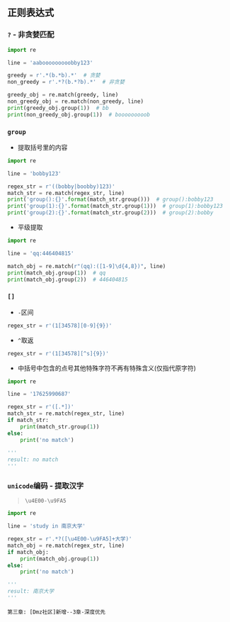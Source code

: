 ## 正则表达式

### `?` - 非贪婪匹配

```python
import re

line = 'aabooooooooobby123'

greedy = r'.*(b.*b).*'  # 贪婪
non_greedy = r'.*?(b.*?b).*'  # 非贪婪

greedy_obj = re.match(greedy, line)
non_greedy_obj = re.match(non_greedy, line)
print(greedy_obj.group(1))  # bb
print(non_greedy_obj.group(1))  # booooooooob
```

### `group`

- 提取括号里的内容

```python
import re

line = 'bobby123'

regex_str = r'((bobby|boobby)123)'
match_str = re.match(regex_str, line)
print('group():{}'.format(match_str.group()))  # group():bobby123
print('group(1):{}'.format(match_str.group(1)))  # group(1):bobby123
print('group(2):{}'.format(match_str.group(2)))  # group(2):bobby
```

- 平级提取

```python
import re

line = 'qq:446404815'

match_obj = re.match(r"(qq):([1-9]\d{4,8})", line)
print(match_obj.group(1))  # qq
print(match_obj.group(2))  # 446404815
```

### `[]`

- `-`区间

```python
regex_str = r'(1[34578][0-9]{9})'
```

- `^`取返

```python
regex_str = r'(1[34578][^s]{9})'
```

- 中括号中包含的点号其他特殊字符不再有特殊含义(仅指代原字符)

```python
import re

line = '17625990687'

regex_str = r'([.*])'
match_str = re.match(regex_str, line)
if match_str:
    print(match_str.group(1))
else:
    print('no match')
    
'''
result: no match
'''
```

### `unicode`编码 - 提取汉字

> `\u4E00-\u9FA5`

```python
import re

line = 'study in 南京大学'

regex_str = r'.*?([\u4E00-\u9FA5]+大学)'
match_obj = re.match(regex_str, line)
if match_obj:
    print(match_obj.group(1))
else:
    print('no match')

'''
result: 南京大学
'''
```

`第三章: [Dmz社区]新增--3章-深度优先`


